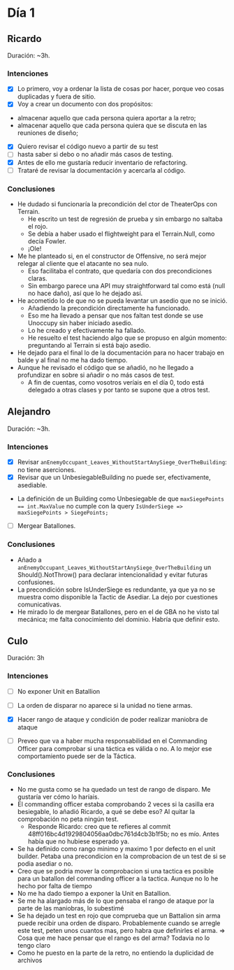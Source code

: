 ﻿# Día 1

## Ricardo

Duración: ~3h.

### Intenciones

- [X]  Lo primero, voy a ordenar la lista de cosas por hacer, porque veo cosas duplicadas y fuera de sitio.
- [X]  Voy a crear un documento con dos propósitos:

- almacenar aquello que cada persona quiera aportar a la retro;
- almacenar aquello que cada persona quiera que se discuta en las reuniones de diseño;

- [X]  Quiero revisar el código nuevo a partir de su test
  - [ ]  hasta saber si debo o no añadir más casos de testing.
- [X]  Antes de ello me gustaría reducir inventario de refactoring.
- [ ]  Trataré de revisar la documentación y acercarla al código.

### Conclusiones

- He dudado si funcionaría la precondición del ctor de TheaterOps con Terrain.
  - He escrito un test de regresión de prueba y sin embargo no saltaba el rojo.
  - Se debía a haber usado el flightweight para el Terrain.Null, como decía Fowler.
  - ¡Ole!
- Me he planteado si, en el constructor de Offensive, no será mejor relegar al cliente que el atacante no sea nulo.
  - Eso facilitaba el contrato, que quedaría con dos precondiciones claras.
  - Sin embargo parece una API muy straightforward tal como está (null no hace daño), así que lo he dejado así.
- He acometido lo de que no se pueda levantar un asedio que no se inició.
  - Añadiendo la precondición directamente ha funcionado.
  - Eso me ha llevado a pensar que nos faltan test donde se use Unoccupy sin haber iniciado asedio.
  - Lo he creado y efectivamente ha fallado.
  - He resuelto el test haciendo algo que se propuso en algún momento: preguntando al Terrain si está bajo asedio.
- He dejado para el final lo de la documentación para no hacer trabajo en balde y al final no me ha dado tiempo.
- Aunque he revisado el código que se añadió, no he llegado a profundizar en sobre si añadir o no más casos de test.
  - A fin de cuentas, como vosotros veríais en el día 0, todo está delegado a otras clases y por tanto se supone que a otros test.

## Alejandro

Duración: ~3h.

### Intenciones

- [X]  Revisar `anEnemyOccupant_Leaves_WithoutStartAnySiege_OverTheBuilding`: no tiene aserciones.
- [X]  Revisar que un UnbesiegableBuilding no puede ser, efectivamente, asediable.
  - La definición de un Building como Unbesiegable de que `maxSiegePoints == int.MaxValue` no cumple con la query `IsUnderSiege => maxSiegePoints > SiegePoints;`
- [ ]  Mergear Batallones.

### Conclusiones

- Añado a `anEnemyOccupant_Leaves_WithoutStartAnySiege_OverTheBuilding` un Should().NotThrow<Exception>() para declarar intencionalidad y evitar futuras confusiones.
- La precondición sobre IsUnderSiege es redundante, ya que ya no se muestra como disponible la Tactic de Asediar. La dejo por cuestiones comunicativas.
- He mirado lo de mergear Batallones, pero en el de GBA no he visto tal mecánica; me falta conocimiento del dominio. Habría que definir esto.

## Culo

Duración: 3h

### Intenciones

- [ ]  No exponer Unit en Batallion
- [ ]  La orden de disparar no aparece si la unidad no tiene armas.
- [X]  Hacer rango de ataque y condición de poder realizar maniobra de ataque

  - [ ]  Preveo que va a haber mucha responsabilidad en el Commanding Officer para comprobar si una táctica es válida o no. A lo mejor ese comportamiento puede ser de la Táctica.

### Conclusiones

* No me gusta como se ha quedado un test de rango de disparo. Me gustaría ver cómo lo haríais.
* El commanding officer estaba comprobando 2 veces si la casilla era besiegable, lo añadió Ricardo, a qué se debe eso? Al quitar la comprobación no peta ningún test.
  * Responde Ricardo: creo que te refieres al commit 48ff016bc4d1929804056aa0dbc761d4cb3b1f5b; no es mío. Antes había que no hubiese esperado ya.
* Se ha definido como rango minimo y maximo 1 por defecto en el unit builder. Petaba una precondicion en la comprobacion de un test de si se podia asediar o no.
* Creo que se podria mover la comprobacion si una tactica es posible para un batallon del commanding officer a la tactica. Aunque no lo he hecho por falta de tiempo
* No me ha dado tiempo a exponer la Unit en Batallion.
* Se me ha alargado más de lo que pensaba el rango de ataque por la parte de las maniobras, lo subestimé
* Se ha dejado un test en rojo que comprueba que un Battalion sin arma puede recibir una orden de disparo. Probablemente cuando se arregle este test, peten unos cuantos mas, pero habra que definirles el arma. => Cosa que me hace pensar que el rango es del arma? Todavia no lo tengo claro
* Como he puesto en la parte de la retro, no entiendo la duplicidad de archivos
